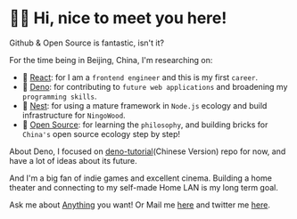 # :merman: Hi, nice to meet you here!

Github & Open Source is fantastic, isn't it?

For the time being in Beijing, China, I'm researching on:

* :clown_face: [React](https://github.com/facebook/react): for I am a `frontend engineer` and this is my first `career`.
* :sauropod: [Deno](https://github.com/denoland/deno): for contributing to `future web applications` and broadening my `programming skills`.
* :space_invader: [Nest](https://github.com/nestjs/nest): for using a mature framework in `Node.js` ecology and build infrastructure for `NingoWood`.
* :art: [Open Source](https://www.google.com/search?q=open+source): for learning the `philosophy`, and building bricks for `China's` open source ecology
 step by step!

About Deno, I focused on [deno-tutorial](https://github.com/hylerrix/deno-tutorial)(Chinese Version) repo for now, and have a lot of ideas about its future.

And I'm a big fan of indie games and excellent cinema. Building a home theater and connecting to my self-made Home LAN is my long term goal.

Ask me about [Anything](https://github.com/hylerrix/hylerrix/issues) you want! Or Mail me [here](mailto:hylerrix@gmail.com) and twitter me [here](https://twitter.com/hylerrix).
